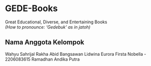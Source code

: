 # GEDE-Books
Great Educational, Diverse, and Entertaining Books <br>
*(How to pronounce: ‘Gedebuk’ as in jatoh)*

## Nama Anggota Kelompok
Wahyu Sahrijal
Rakha Abid Bangsawan
Lidwina Eurora Firsta Nobella - 2206083615
Ramadhan Andika Putra

